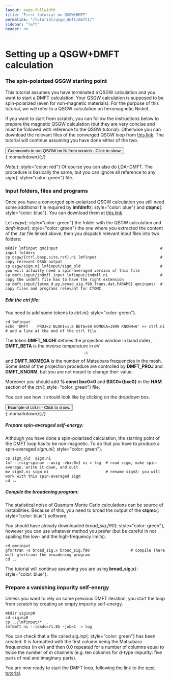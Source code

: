 ```yaml
---
layout: page-fullwidth
title: "First tutorial on QSGW+DMFT"
permalink: "/tutorial/qsgw_dmft/dmft1/"
sidebar: "left"
header: no
---
```


# Setting up a QSGW+DMFT calculation

### The spin-polarized QSGW starting point 

This tutorial assumes you have terminated a QSGW calculation and you want to start a DMFT calculation. Your QSGW calculation is supposed to be spin-polarized (even for non-magnetic materials). For the purpose of this tutorial, we will refer to a QSGW calculation on ferromagnetic Nickel. 

If you want to start from scratch, you can follow the instructions below to prepare the magnetic QSGW calculation (but they are very concise and must be followed with reference to the QSGW tutorial). Otherwise you can download the relevant files of the converged QSGW loop from [this link](https://lordcephei.github.io/assets/download/inputfiles/qsgw_ni.tar.gz).
The tutorial will continue assuming you have done either of the two.

<div onclick="elm = document.getElementById('qsgw_ni'); if(elm.style.display == 'none') elm.style.display = 'block'; else elm.style.display = 'none';"><button type="button" class="button tiny radius">Commands to run QSGW on Ni from scratch - Click to show.</button></div>
{::nomarkdown}<div style="display:none;margin:0px 25px 0px 25px;"id="qsgw_ni">{:/}

The file *init.ni*{: style="color: green"} to start working on Ni is: 

```
LATTICE
   SPCGRP=225
   A=3.524 UNITS=A
SITE
   ATOM=Ni X=0 0 0
   MMOM=0.0 0.0 0.6
```

To run a full QSGW calculation follow the commands below

```
blm ni --gw --wsitex
mv actrl.ni ctrl.ni
vi ctrl.ni                       # edit control file assigning nit=20, nsp=2, nkabc=10, gmax=8.7 among the % const section
lmfa ni 
mv basp0.ni basp.ni
lmf ni                           # At the end of this run (10 iterations, few minutes) mmom=.6442223 ; ehf=-3036.6239355
echo '-1' | lmfgwd ni -vnsp=2
lmgwsc --wt --openmp=20 --code2 --sym -maxit=15 --metal --getsigp --tol=2e-5  ni
```
The value of the parameters chose are a pretty low but they can provide a fast enough starting point for the QSGW+DMFT loop. 
The total time required by the calculation above is ~10 hours.

{::nomarkdown}</div>{:/}

*Note:*{: style="color: red"} Of course you can also do LDA+DMFT. The procedure is basically the same, but you can ignore all reference to any *sigm*{: style="color: green"} file.

### Input folders, files and programs

Once you have a converged spin-polarized QSGW calculation you still need some additional file required by **lmfdmft**{: style="color: blue"} and **ctqmc**{: style="color: blue"}. You can download them at [this link](https://lordcephei.github.io/assets/download/inputfiles/dmft-input.tar.gz).

Let *qsgw*{: style="color: green"} the folder with the QSGW calculation and *dmft-input*{: style="color: green"} the one where you extracted the content of the .tar file linked above, then you dispatch relevant input files into two folders:

```
mkdir lmfinput qmcinput                                             # input folders
cp qsgw/{ctrl,basp,site,rst}.ni lmfinput                            # copy relevant QSGW output
cp qsgw/sigm.ni lmfinput/sigm_old                                   # you will actually need a spin-averaged version of this file
cp dmft-input/indmfl_input lmfinput/indmfl.ni                       # copy the indmfl file has to have the right extension 
cp dmft-input/{atom_d.py,broad_sig.f90,Trans.dat,PARAMS} qmcinput/  # copy files and programs relevant for CTQMC
```

##### _**Edit the ctrl file:**_ 
You need to add some tokens to *ctrl.ni*{: style="color: green"}. 

```
cd lmfinput
echo 'DMFT    PROJ=2 NLOHI=1,8 BETA=50 NOMEGA=1999 KNORM=0' >> ctrl.ni  # add a line at the end of the ctrl file 
```

The token **DMFT_NLOHI** defines the projection window in band index, **DMFT_BETA** is the inverse temperature in eV$$^{-1}$$ and **DMFT_NOMEGA** is the number of Matsubara frequencies in the mesh. Some detail of the projection procedure are controlled by **DMFT_PROJ** and **DMFT_KNORM**, but you are not meant to change their value.

Moreover you should add **% const bxc0=0** and **BXC0={bxc0}** in the **HAM** section of the *ctrl*{: style="color: green"} file.

You can see how it should look like by clicking on the dropdown box.
<div onclick="elm = document.getElementById('ctrl-4dmft'); if(elm.style.display == 'none') elm.style.display = 'block'; else elm.style.display = 'none';"><button type="button" class="button tiny radius">Example of ctrl.ni - Click to show.</button></div>
{::nomarkdown}<div style="display:none;margin:0px 25px 0px 25px;"id="ctrl-4dmft">{:/}

```
 # Autogenerated from init.ni using: 
 # blm ni --gw --wsitex 

 # Variables entering into expressions parsed by input
 % const nit=20
 % const met=5
 % const so=0 nsp=2
 % const lxcf=2 lxcf1=0 lxcf2=0     # for PBE use: lxcf=0 lxcf1=101 lxcf2=130
 % const pwmode=0 pwemax=3          # Use pwmode=1 or 11 to add APWs
 % const sig=12 gwemax=2 gcutb=3.3 gcutx=2.7  # GW-specific
 % const nkabc=10 nkgw=nkabc gmax=8.7

 VERS  LM:7 FP:7 # ASA:7
 IO    SHOW=f HELP=f IACTIV=f VERBOS=35,35  OUTPUT=*
 EXPRESS
 # Lattice vectors and site positions
   file=   site

 # Basis set
   gmax=   {gmax}                   # PW cutoff for charge density
   autobas[pnu=1 loc=1 lmto=5 mto=4 gw=1 pfloat=2]
 
 # Self-consistency
   nit=    {nit}                    # Maximum number of iterations
   mix=    B2,b=.3,k=7              # Charge density mixing parameters
   conv=   1e-5                     # Convergence tolerance (energy)
   convc=  3e-5                     # tolerance in RMS (output-input) density
 
 # Brillouin zone
   nkabc=  {nkabc}                  # 1 to 3 values.  Use n1<0 => |n1| ~ total number
   metal=  {met}                    # Management of k-point integration weights in metals   

 # Potential
   nspin=  {nsp}                    # 2 for spin polarized calculations
   so=     {so}                     # 1 turns on spin-orbit coupling
   xcfun=  {lxcf},{lxcf1},{lxcf2}   # set lxcf=0 for libxc functionals 

 #SYMGRP i r4x r3d
 HAM
       PWMODE={pwmode} PWEMIN=0 PWEMAX={pwemax}  # For APW addition to basis
       FORCES={so==0} ELIND=-0.7 
       RDSIG={sig} SIGP[EMAX={gwemax}]  # Add self-energy to LDA
 GW    NKABC={nkgw} GCUTB={gcutb} GCUTX={gcutx} DELRE=.01 .1 
       GSMEAR=0.003 PBTOL=1e-3
 SPEC 
   ATOM=Ni         Z= 28  R= 2.354453  LMX=3  LMXA=4
   MMOM=0.0 0.0 0.6 
```
{::nomarkdown}</div>{:/}

#####  _**Prepare spin-averaged self-energy:**_
Although you have done a spin-polarized calculation, the starting point of the DMFT loop has to be non-magnetic. To do that you have to produce a spin-averaged *sigm.ni*{: style="color: green"}. 

```
cp sigm_old  sigm.ni
lmf --rsig~spinav --wsig -vbxc0=1 ni > log  # read sigm, make spin-average, write it down, and quit
mv sigm2.ni sigm.ni                         # rename sigm2: you will work with this spin-averaged sigm 
cd ..
```

##### _**Compile the broadening program:**_
The statistical noise of Quantum Monte Carlo calculations can be source of instabilities. Because of this, you need to broad the output of the **ctqmc**{: style="color: blue"} software.

You should have already downloaded *broad_sig.f90*{: style="color: green"}, however you can use whatever method you prefer (but be careful in not spoiling the low- and the high-frequency limits).

```
cd qmcinput
gfortran -o broad_sig.x broad_sig.f90                  # compile (here with gfortran) the broadening program
cd ..
```
The tutorial will continue assuming you are using **broad_sig.x**{: style="color: blue"}.

### Prepare a vanishing impurity self-energy 
Unless you want to rely on some previous DMFT iteration, you start the loop from scratch by creating an empty impurity self-energy. 

```
mkdir siginp0
cd siginp0
cp ../lmfinput/*  . 
lmfdmft ni --ldadc=71.85 -job=1  > log
```

You can check that a file called *sig.inp*{: style="color: green"} has been created. It is formatted with the first column being the Matsubara frequencies (in eV) and then 0.0 repeated for a number of columns equal to twice the number of _m_ channels (e.g. ten columns for d-type impurity: five pairs of real and imaginary parts).


You are now ready to start the DMFT loop, following the link to the [next tutorial](https://lordcephei.github.io/tutorial/qsgw_dmft/dmft2).
